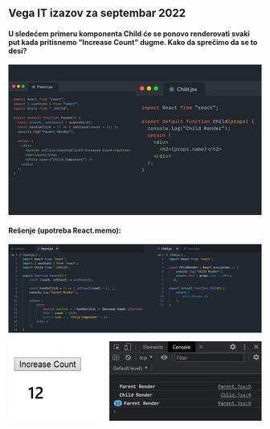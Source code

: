 ## Vega IT izazov za septembar 2022 

#### U sledećem primeru komponenta Child će se ponovo renderovati svaki put kada pritisnemo "Increase Count" dugme. Kako da sprečimo da se to desi?

![App Screenshot](https://github.com/nstVanja/Cysecor-JS/blob/f277519f4fbf7e7c1300aa969260c395813b527a/img/sept2022.jpg)


#### Rešenje (upotreba React.memo):

![App Screenshot](https://github.com/nstVanja/Cysecor-JS/blob/0b878fc43b6f1af5a59111bf7d4083d21dbc1561/img/sept-resenje.jpg)

![App Screenshot](https://github.com/nstVanja/Cysecor-JS/blob/0b878fc43b6f1af5a59111bf7d4083d21dbc1561/img/sept-console.jpg)
